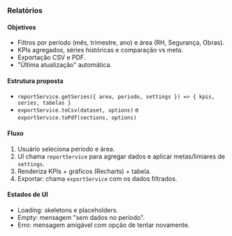 ### Relatórios

#### Objetivos
- Filtros por período (mês, trimestre, ano) e área (RH, Segurança, Obras).
- KPIs agregados, séries históricas e comparação vs meta.
- Exportação CSV e PDF.
- "Última atualização" automática.

#### Estrutura proposta
- `reportService.getSeries({ area, periodo, settings }) => { kpis, series, tabelas }`
- `exportService.toCsv(dataset, options)` e `exportService.toPdf(sections, options)`

#### Fluxo
1. Usuário seleciona período e área.
2. UI chama `reportService` para agregar dados e aplicar metas/limiares de `settings`.
3. Renderiza KPIs + gráficos (Recharts) + tabela.
4. Exportar: chama `exportService` com os dados filtrados.

#### Estados de UI
- Loading: skeletons e placeholders.
- Empty: mensagem "sem dados no período".
- Erro: mensagem amigável com opção de tentar novamente.


